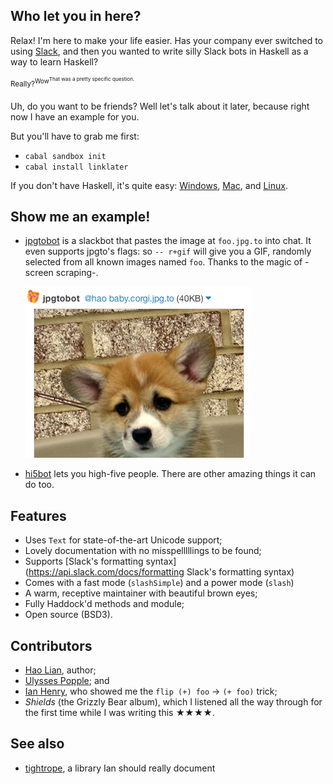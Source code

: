 ## Who let you in here?

Relax! I'm here to make your life easier. Has your company ever
switched to using [Slack](https://slack.com), and then you wanted to
write silly Slack bots in Haskell as a way to learn Haskell?

<sup>Really?<sup>Wow<sup>That was a pretty specific question.</sup></sup>

Uh, do you want to be friends? Well let's talk about it later, because right now I have an example for you.

But you'll have to grab me first:

* `cabal sandbox init`
* `cabal install linklater`

If you don't have Haskell, it's quite easy: [Windows](http://www.haskell.org/platform/), [Mac](http://ghcformacosx.github.io/), and [Linux](https://gist.githubusercontent.com/hlian/b5a975252997cb3e0020/raw/e4ecab3042225d321a88ee74e804c38ead38ed52/gistfile1.txt).

## Show me an example!

* [jpgtobot](https://github.com/hlian/jpgtobot/blob/master/Main.hs) is a slackbot that pastes the image at `foo.jpg.to` into chat. It even supports jpgto's flags: so `-- r+gif` will give you a GIF, randomly selected from all known images named `foo`. Thanks to the magic of -screen scraping-.
  
  ![jpgtobot in action](corgi.jpg)

* [hi5bot](https://github.com/hlian/hi5bot/blob/master/Main.hs) lets you high-five people. There are other amazing things it can do too.

## Features

  * Uses `Text` for state-of-the-art Unicode support;
  * Lovely documentation with no misspelllllings to be found;
  * Supports [Slack's formatting syntax](https://api.slack.com/docs/formatting Slack's formatting syntax)
  * Comes with a fast mode (`slashSimple`) and a power mode (`slash`)
  * A warm, receptive maintainer with beautiful brown eyes;
  * Fully Haddock'd methods and module;
  * Open source (BSD3).

## Contributors

* [Hao Lian](https://hao.codes), author;
* [Ulysses Popple](http://upopple.com/); and
* [Ian Henry](https://ianthehenry.com/), who showed me the `flip (+) foo` -> `(+ foo)` trick;
* *Shields* (the Grizzly Bear album), which I listened all the way through for the first time while I was writing this ★★★★.

## See also

* [tightrope](https://github.com/ianthehenry/tightrope), a library Ian should really document

